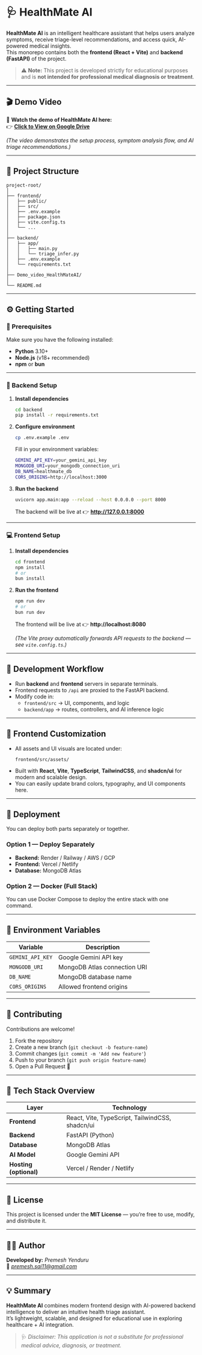 # 🩺 HealthMate AI 
**HealthMate AI** is an intelligent healthcare assistant that helps users analyze symptoms, receive triage-level recommendations, and access quick, AI-powered medical insights.  
This monorepo contains both the **frontend (React + Vite)** and **backend (FastAPI)** of the project.

> ⚠️ **Note:** This project is developed strictly for educational purposes and is **not intended for professional medical diagnosis or treatment**.

---

## 🎬 Demo Video

🎥 **Watch the demo of HealthMate AI here:**  
👉 [**Click to View on Google Drive**](https://drive.google.com/file/d/1aQ-99-tg6VqsXbDNgbk-9TTQOx3ABkP9/view?usp=sharing)

*(The video demonstrates the setup process, symptom analysis flow, and AI triage recommendations.)*

---

## 📁 Project Structure

```
project-root/
│
├── frontend/                     
│   ├── public/
│   ├── src/
│   ├── .env.example
│   ├── package.json
│   ├── vite.config.ts
│   └── ...
│
├── backend/
│   ├── app/
│   │   ├── main.py
│   │   └── triage_infer.py
│   ├── .env.example
│   └── requirements.txt
│
├── Demo_video_HealthMateAI/
│
└── README.md
```

---

## ⚙️ Getting Started

### 🧩 Prerequisites

Make sure you have the following installed:

- **Python** 3.10+
- **Node.js** (v18+ recommended)
- **npm** or **bun**

---

### 🧠 Backend Setup

1. **Install dependencies**
   ```bash
   cd backend
   pip install -r requirements.txt
   ```

2. **Configure environment**
   ```bash
   cp .env.example .env
   ```
   Fill in your environment variables:
   ```bash
   GEMINI_API_KEY=your_gemini_api_key
   MONGODB_URI=your_mongodb_connection_uri
   DB_NAME=healthmate_db
   CORS_ORIGINS=http://localhost:3000
   ```

3. **Run the backend**
   ```bash
   uvicorn app.main:app --reload --host 0.0.0.0 --port 8000
   ```

   The backend will be live at 👉 **http://127.0.0.1:8000**

---

### 💻 Frontend Setup

1. **Install dependencies**
   ```bash
   cd frontend
   npm install
   # or
   bun install
   ```

2. **Run the frontend**
   ```bash
   npm run dev
   # or
   bun run dev
   ```

   The frontend will be live at 👉 **http://localhost:8080**

   *(The Vite proxy automatically forwards API requests to the backend — see `vite.config.ts`.)*

---

## 🧩 Development Workflow

- Run **backend** and **frontend** servers in separate terminals.  
- Frontend requests to `/api` are proxied to the FastAPI backend.  
- Modify code in:
  - `frontend/src` → UI, components, and logic  
  - `backend/app` → routes, controllers, and AI inference logic  

---

## 🎨 Frontend Customization

- All assets and UI visuals are located under:  
  ```
  frontend/src/assets/
  ```
- Built with **React**, **Vite**, **TypeScript**, **TailwindCSS**, and **shadcn/ui** for modern and scalable design.  
- You can easily update brand colors, typography, and UI components here.

---

## 🚀 Deployment

You can deploy both parts separately or together.

### Option 1 — Deploy Separately
- **Backend:** Render / Railway / AWS / GCP  
- **Frontend:** Vercel / Netlify  
- **Database:** MongoDB Atlas

### Option 2 — Docker (Full Stack)
You can use Docker Compose to deploy the entire stack with one command.

---

## 🔧 Environment Variables

| Variable | Description |
|-----------|-------------|
| `GEMINI_API_KEY` | Google Gemini API key |
| `MONGODB_URI` | MongoDB Atlas connection URI |
| `DB_NAME` | MongoDB database name |
| `CORS_ORIGINS` | Allowed frontend origins |

---

## 🤝 Contributing

Contributions are welcome!  

1. Fork the repository  
2. Create a new branch (`git checkout -b feature-name`)  
3. Commit changes (`git commit -m 'Add new feature'`)  
4. Push to your branch (`git push origin feature-name`)  
5. Open a Pull Request 🚀  

---

## 🧠 Tech Stack Overview

| Layer | Technology |
|-------|-------------|
| **Frontend** | React, Vite, TypeScript, TailwindCSS, shadcn/ui |
| **Backend** | FastAPI (Python) |
| **Database** | MongoDB Atlas |
| **AI Model** | Google Gemini API |
| **Hosting (optional)** | Vercel / Render / Netlify |

---

## 🩵 License

This project is licensed under the **MIT License** — you’re free to use, modify, and distribute it.

---

## 👨‍💻 Author

**Developed by:** *Premesh Yenduru*  
📧 *premesh.sai11@gmail.com*

---

## 💡 Summary

**HealthMate AI** combines modern frontend design with AI-powered backend intelligence to deliver an intuitive health triage assistant.  
It’s lightweight, scalable, and designed for educational use in exploring healthcare + AI integration.

> 🩺 *Disclaimer: This application is not a substitute for professional medical advice, diagnosis, or treatment.*
